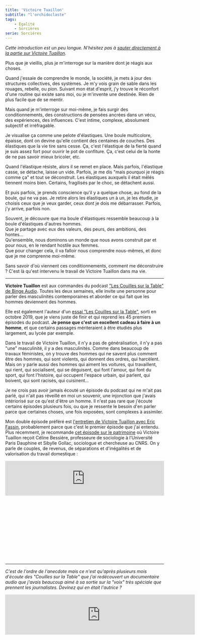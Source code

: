 ```yaml
---
title: 'Victoire Tuaillon'
subtitle: "l'orchidoclaste"
tags:
    - Égalité
    - Sorcières
serie: Sorcières
---
```


_Cette introduction est un peu longue. N'hésitez pas à
[sauter directement à la partie sur Victoire Tuaillon](#victoire)._

Plus que je vieillis, plus je m'interroge sur la manière dont je réagis aux
choses.

Quand j'essaie de comprendre le monde, la société, je mets à jour des structures
collectives, des systèmes. Je m'y vois grain de sable dans les rouages, rebelle,
ou pion. Suivant mon état d'esprit, j'y trouve le réconfort d'une routine qui
existe sans moi, ou je m'invente une destinée. Rien de plus facile que de se
mentir.

Mais quand je m'interroge sur moi-même, je fais surgir des conditionnements, des
constructions de pensées ancrées dans un vécu, des expériences, des influences.
C'est intime, complexe, absolument subjectif et irréfragable.

Je visualise ça comme une pelote d'élastiques. Une boule multicolore, épaisse,
dont on devine qu'elle contient des centaines de couches. Des élastiques que la
vie tire sans cesse. Ça, c'est l'élastique de la fierté quand je suis assez fort
pour ouvrir le pot de confiture. Ça, c'est celui de la honte de ne pas savoir
mieux bricoler, etc.

Quand l'élastique résiste, alors il se remet en place. Mais parfois, l'élastique
casse, se détache, laisse un vide. Parfois, je me dis "mais pourquoi je réagis
comme ça" et tout se déconstruit. Les élastiques auxquels il était mêlés
tiennent moins bien. Certains, fragilisés par le choc, se détachent aussi.

Et puis parfois, je prends conscience qu'il y a quelque chose, au fond de la
boule, qui ne va pas. Je retire alors les élastiques un à un, je les étudie, je
choisis ceux que je veux garder, ceux dont je dois me débarrasser. Parfois, j'y
arrive, parfois non.

Souvent, je découvre que ma boule d'élastiques ressemble beaucoup à la boule
d'élastiques d'autres hommes.  
Que je partage avec eux des valeurs, des peurs, des ambitions, des hontes…  
Qu'ensemble, nous dominons un monde que nous avons construit par et pour nous,
en le rendant hostile aux femmes.  
Que pour changer cela, il va falloir nous comprendre nous-mêmes, et donc que je
me comprenne moi-même.

Sans savoir d'où viennent ces conditionnements, comment me déconstruire ? C'est
là qu'est intervenu le travail de Victoire Tuaillon dans ma vie.

---

**<span id="victoire">Victoire Tuaillon</span>** est aux commandes du podcast
["Les Couilles sur la Table" de Binge Audio](https://www.binge.audio/category/les-couilles-sur-la-table/).
Toutes les deux semaines, elle invite une personne pour parler des masculinités
contemporaines et aborder ce qui fait que les hommes deviennent des hommes.

Elle est également l'auteur d'un
[essai "Les Couilles sur la Table"](https://www.librairiesindependantes.com/product/9782491260002/),
sorti en octobre 2019, que je viens juste de finir et qui reprend les 45
premiers épisodes du podcast. **Je pense que c'est un excellent cadeau à faire à
un homme**, et que certains passages mériteraient à être étudiés plus largement,
au lycée par exemple.

Dans le travail de Victoire Tuaillon, il n'y a pas de généralisation, il n'y a
pas "une" masculinité, il y a des masculinités. Comme dans beaucoup de travaux
féministes, on y trouve des hommes qui ne savent plus comment être des hommes,
qui sont violents, qui donnent des ordres, qui harcèlent.  
Mais on y parle aussi des hommes qui aiment les voitures, qui travaillent, qui
rient, qui socialisent, qui se déguisent, qui font l'amour, qui font du sport,
qui font l'histoire, qui occupent l'espace urbain, qui parlent, qui boivent, qui
sont racisés, qui cuisinent…

Je ne crois pas avoir jamais écouté un épisode du podcast qui ne m'ait pas
parlé, qui n'ait pas réveillé en moi un souvenir, une injonction que j'avais
intériorisé sur ce qu'est d'être un homme. Il n'est pas rare que j'écoute
certains épisodes plusieurs fois, ou que je ressente le besoin d'en parler parce
que certaines choses, une fois exposées, sont complexes à assimiler.

Mon double épisode préféré est
[l'entretien de Victoire Tuaillon avec Eric Fassin](https://www.binge.audio/cours-particulier-avec-eric-fassin-12/),
probablement parce que c'est le premier épisode que j'ai entendu. Plus
récemment, je recommande
[cet épisode sur le patrimoine](https://www.binge.audio/le-patrimoine-enjeu-capital/)
où Victoire Tuaillon reçoit Céline Bessière, professeure de sociologie à
l’Université Paris Dauphine et Sibylle Gollac, sociologue et chercheuse au CNRS.
On y parle de couples, de revenus, de séparations et d'inégalités et de
valorisation du travail domestique :

<div class="videoWrapper" style="padding-bottom: 40%;">
<iframe loading="lazy" title="Le patrimoine, enjeu capital" src="https://embed.acast.com/les-couilles-sur-la-table/df278725-479b-48d4-9d8a-1ae8ddac2e6f" frameBorder="0" width="100%" height="110px" allow="autoplay"></iframe>
</div>

---

_C'est de l'ordre de l'anecdote mais ce n'est qu'après plusieurs mois d'écoute
des "Couilles sur la Table" que j'ai redécouvert un documentaire audio que
j'avais beaucoup aimé à sa sortie sur la "voix" très spéciale que prennent les
journalistes. Devinez qui en était l'autrice ?_

<div class="videoWrapper" style="padding-bottom: 40%;">
<iframe loading="lazy" title="Arte Radio" src="https://www.arteradio.com/son/61658634/et_la_c_est_le_drame?embed" style="border:1px #DADADA solid;" name="" scrolling="no" scrolling="no" width="600" height="125"></iframe>
</div>
